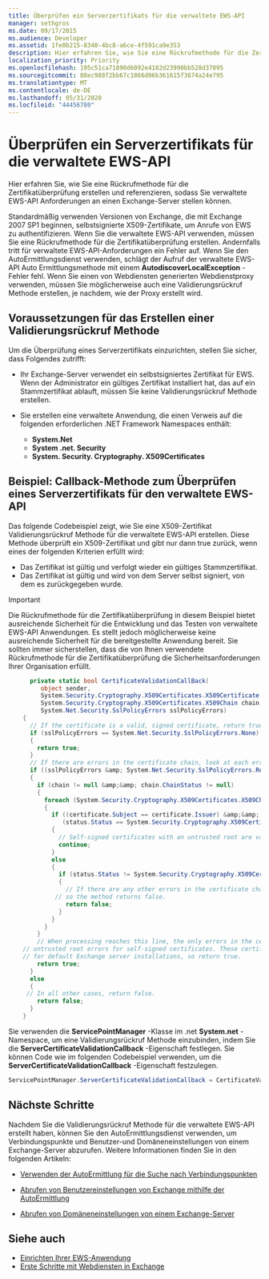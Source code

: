 ```yaml
---
title: Überprüfen ein Serverzertifikats für die verwaltete EWS-API
manager: sethgros
ms.date: 09/17/2015
ms.audience: Developer
ms.assetid: 1fe0b215-8340-4bc8-a6ce-4f591ca9e353
description: Hier erfahren Sie, wie Sie eine Rückrufmethode für die Zertifikatüberprüfung erstellen und referenzieren, sodass Sie verwaltete EWS-API Anforderungen an einen Exchange-Server stellen können.
localization_priority: Priority
ms.openlocfilehash: 195c51ca71890d6092e4182d23990bb528d37095
ms.sourcegitcommit: 88ec988f2bb67c1866d06b361615f3674a24e795
ms.translationtype: MT
ms.contentlocale: de-DE
ms.lasthandoff: 05/31/2020
ms.locfileid: "44456780"
---
```

# <a name="validate-a-server-certificate-for-the-ews-managed-api"></a>Überprüfen ein Serverzertifikats für die verwaltete EWS-API

Hier erfahren Sie, wie Sie eine Rückrufmethode für die Zertifikatüberprüfung erstellen und referenzieren, sodass Sie verwaltete EWS-API Anforderungen an einen Exchange-Server stellen können.
  
Standardmäßig verwenden Versionen von Exchange, die mit Exchange 2007 SP1 beginnen, selbstsignierte X509-Zertifikate, um Anrufe von EWS zu authentifizieren. Wenn Sie die verwaltete EWS-API verwenden, müssen Sie eine Rückrufmethode für die Zertifikatüberprüfung erstellen. Andernfalls tritt für verwaltete EWS-API-Anforderungen ein Fehler auf. Wenn Sie den AutoErmittlungsdienst verwenden, schlägt der Aufruf der verwaltete EWS-API Auto Ermittlungsmethode mit einem **AutodiscoverLocalException** -Fehler fehl. Wenn Sie einen von Webdiensten generierten Webdienstproxy verwenden, müssen Sie möglicherweise auch eine Validierungsrückruf Methode erstellen, je nachdem, wie der Proxy erstellt wird. 
  
## <a name="prerequisites-for-creating-a-validation-callback-method"></a>Voraussetzungen für das Erstellen einer Validierungsrückruf Methode
<a name="bk_prereq"> </a>

Um die Überprüfung eines Serverzertifikats einzurichten, stellen Sie sicher, dass Folgendes zutrifft: 
  
- Ihr Exchange-Server verwendet ein selbstsigniertes Zertifikat für EWS. Wenn der Administrator ein gültiges Zertifikat installiert hat, das auf ein Stammzertifikat ablauft, müssen Sie keine Validierungsrückruf Methode erstellen. 
    
- Sie erstellen eine verwaltete Anwendung, die einen Verweis auf die folgenden erforderlichen .NET Framework Namespaces enthält: 
    
  - **System.Net**
  - **System .net. Security**  
  - **System. Security. Cryptography. X509Certificates**
    
## <a name="example-callback-method-to-validate-a-server-certificate-for-the-ews-managed-api"></a>Beispiel: Callback-Methode zum Überprüfen eines Serverzertifikats für den verwaltete EWS-API
<a name="bk_example"> </a>

Das folgende Codebeispiel zeigt, wie Sie eine X509-Zertifikat Validierungsrückruf Methode für die verwaltete EWS-API erstellen. Diese Methode überprüft ein X509-Zertifikat und gibt nur dann true zurück, wenn eines der folgenden Kriterien erfüllt wird: 
  
- Das Zertifikat ist gültig und verfolgt wieder ein gültiges Stammzertifikat.    
- Das Zertifikat ist gültig und wird von dem Server selbst signiert, von dem es zurückgegeben wurde. 
    
> [!IMPORTANT]
> Die Rückrufmethode für die Zertifikatüberprüfung in diesem Beispiel bietet ausreichende Sicherheit für die Entwicklung und das Testen von verwaltete EWS-API Anwendungen. Es stellt jedoch möglicherweise keine ausreichende Sicherheit für die bereitgestellte Anwendung bereit. Sie sollten immer sicherstellen, dass die von Ihnen verwendete Rückrufmethode für die Zertifikatüberprüfung die Sicherheitsanforderungen Ihrer Organisation erfüllt. 
  
```cs
      private static bool CertificateValidationCallBack(
         object sender,
         System.Security.Cryptography.X509Certificates.X509Certificate certificate,
         System.Security.Cryptography.X509Certificates.X509Chain chain,
         System.Net.Security.SslPolicyErrors sslPolicyErrors)
    {
      // If the certificate is a valid, signed certificate, return true.
      if (sslPolicyErrors == System.Net.Security.SslPolicyErrors.None)
      {
        return true;
      }
      // If there are errors in the certificate chain, look at each error to determine the cause.
      if ((sslPolicyErrors &amp; System.Net.Security.SslPolicyErrors.RemoteCertificateChainErrors) != 0)
      {
        if (chain != null &amp;&amp; chain.ChainStatus != null)
        {
          foreach (System.Security.Cryptography.X509Certificates.X509ChainStatus status in chain.ChainStatus)
          {
            if ((certificate.Subject == certificate.Issuer) &amp;&amp;
               (status.Status == System.Security.Cryptography.X509Certificates.X509ChainStatusFlags.UntrustedRoot))
            {
              // Self-signed certificates with an untrusted root are valid. 
              continue;
            }
            else
            {
              if (status.Status != System.Security.Cryptography.X509Certificates.X509ChainStatusFlags.NoError)
              {
                // If there are any other errors in the certificate chain, the certificate is invalid,
             // so the method returns false.
                return false;
              }
            }
          }
        }
        // When processing reaches this line, the only errors in the certificate chain are 
    // untrusted root errors for self-signed certificates. These certificates are valid
    // for default Exchange server installations, so return true.
        return true;
      }
      else
      {
     // In all other cases, return false.
        return false;
      }
    }

```

Sie verwenden die **ServicePointManager** -Klasse im .net **System.net** -Namespace, um eine Validierungsrückruf Methode einzubinden, indem Sie die **ServerCertificateValidationCallback** -Eigenschaft festlegen. Sie können Code wie im folgenden Codebeispiel verwenden, um die **ServerCertificateValidationCallback** -Eigenschaft festzulegen. 
  
```cs
ServicePointManager.ServerCertificateValidationCallback = CertificateValidationCallBack;

```

## <a name="next-steps"></a>Nächste Schritte
<a name="bk_example"> </a>

Nachdem Sie die Validierungsrückruf Methode für die verwaltete EWS-API erstellt haben, können Sie den AutoErmittlungsdienst verwenden, um Verbindungspunkte und Benutzer-und Domäneneinstellungen von einem Exchange-Server abzurufen. Weitere Informationen finden Sie in den folgenden Artikeln:
  
- [Verwenden der AutoErmittlung für die Suche nach Verbindungspunkten](how-to-use-autodiscover-to-find-connection-points.md)
    
- [Abrufen von Benutzereinstellungen von Exchange mithilfe der AutoErmittlung](how-to-get-user-settings-from-exchange-by-using-autodiscover.md)
    
- [Abrufen von Domäneneinstellungen von einem Exchange-Server](how-to-get-domain-settings-from-an-exchange-server.md)
    
## <a name="see-also"></a>Siehe auch

- [Einrichten Ihrer EWS-Anwendung](setting-up-your-ews-application.md)  
- [Erste Schritte mit Webdiensten in Exchange](start-using-web-services-in-exchange.md)
    

